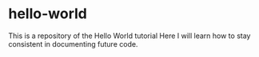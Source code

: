 # hello-world
This is a repository of the Hello World tutorial
Here I will learn how to stay consistent in documenting future code.
